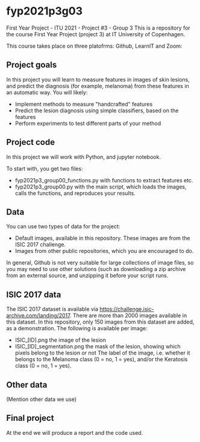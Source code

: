 # fyp2021p3g03
First Year Project - ITU 2021 - Project #3 - Group 3
This is a repository for the course First Year Project (project 3) at IT University of Copenhagen.

This course takes place on three platofrms: Github, LearnIT and Zoom:

## Project goals
In this project you will learn to measure features in images of skin lesions, and predict the diagnosis (for example, melanoma) from these features in an automatic way. You will likely:

* Implement methods to measure "handcrafted" features
* Predict the lesion diagnosis using simple classifiers, based on the features
* Perform experiments to test different parts of your method

## Project code
In this project we will work with Python, and jupyter notebook.

To start with, you get two files:

* fyp2021p3_group00_functions.py with functions to extract features etc.
* fyp2021p3_group00.py with the main script, which loads the images, calls the functions, and reproduces your results.

## Data
You can use two types of data for the project:

* Default images, available in this repository. These images are from the ISIC 2017 challenge.
* Images from other public repositories, which you are encouraged to do.

In general, Github is not very suitable for large collections of image files, so you may need to use other solutions (such as downloading a zip archive from an external source, and unzipping it before your script runs.

## ISIC 2017 data
The ISIC 2017 dataset is available via https://challenge.isic-archive.com/landing/2017. There are more than 2000 images available in this dataset. In this repository, only 150 images from this dataset are added, as a demonstration. The following is available per image:

* ISIC_[ID].png the image of the lesion
* ISIC_[ID]\_segmentation.png the mask of the lesion, showing which pixels belong to the lesion or not
The label of the image, i.e. whether it belongs to the Melanoma class (0 = no, 1 = yes), and/or the Keratosis class (0 = no, 1 = yes).

## Other data
(Mention other data we use)

## Final project
At the end we will produce a report and the code used.
